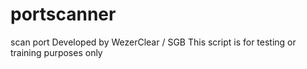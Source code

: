 # portscanner
scan port 
Developed by WezerClear / SGB
This script is for testing or training purposes only
